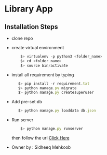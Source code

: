 # Library App
 
## Installation Steps

* clone repo
* create virtual environment 
    ``` javascript
        $> virtualenv -p python3 <folder_name> 
        $> cd <folder_name>
        $> source bin/activate
    ```
* install all requirement by typing
     ``` javascript
        $> pip install -r requirement.txt
        $> python manage.py migrate
        $> python manage.py createsuperuser
    ```
 * Add pre-set db
     ``` javascript
        $> python manage.py loaddata db.json
     ```
 * Run server
    
    ``` javascript
        $> python manage.py runserver
    ```

    then follow the url  [Click Here](http://127.0.0.1:8000)

* Owner by : Sidheeq Mehkoob
